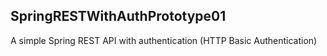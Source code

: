 ## SpringRESTWithAuthPrototype01
A simple Spring REST API with authentication (HTTP Basic Authentication)
